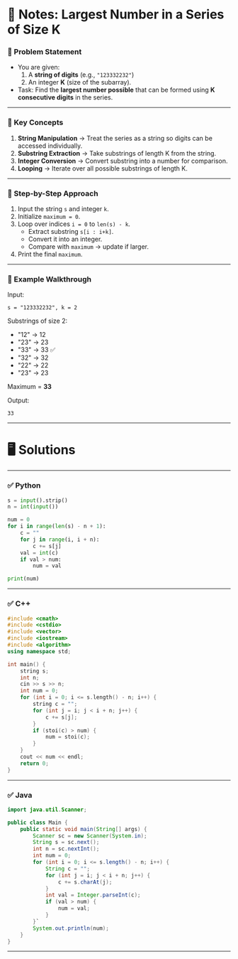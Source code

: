 # 📘 Notes: Largest Number in a Series of Size K

### 🔹 Problem Statement

- You are given:
    1. A **string of digits** (e.g., `"123332232"`)
    2. An integer **K** (size of the subarray).
- Task: Find the **largest number possible** that can be formed using **K consecutive digits** in the series.

---

### 🔹 Key Concepts

1. **String Manipulation** → Treat the series as a string so digits can be accessed individually.
2. **Substring Extraction** → Take substrings of length K from the string.
3. **Integer Conversion** → Convert substring into a number for comparison.
4. **Looping** → Iterate over all possible substrings of length K.

---

### 🔹 Step-by-Step Approach

1. Input the string `s` and integer `k`.
2. Initialize `maximum = 0`.
3. Loop over indices `i = 0` to `len(s) - k`.
    - Extract substring `s[i : i+k]`.
    - Convert it into an integer.
    - Compare with `maximum` → update if larger.
4. Print the final `maximum`.

---

### 🔹 Example Walkthrough

Input:  

```
s = "123332232", k = 2
```

Substrings of size 2:

- "12" → 12
- "23" → 23
- "33" → 33 ✅
- "32" → 32
- "22" → 22
- "23" → 23

Maximum = **33**

Output:  
```
33
```

---

# 🖥 Solutions

---

### ✅ Python

```python
s = input().strip()
n = int(input())

num = 0
for i in range(len(s) - n + 1):
    c = ""
    for j in range(i, i + n):
        c += s[j]
    val = int(c)
    if val > num:
        num = val

print(num)

```

---

### ✅ C++

```cpp
#include <cmath>
#include <cstdio>
#include <vector>
#include <iostream>
#include <algorithm>
using namespace std;

int main() {
    string s;
    int n;
    cin >> s >> n;
    int num = 0;
    for (int i = 0; i <= s.length() - n; i++) {
        string c = "";
        for (int j = i; j < i + n; j++) {
            c += s[j];
        }
        if (stoi(c) > num) {
            num = stoi(c);
        }
    }
    cout << num << endl;
    return 0;
}

```

---

### ✅ Java

```java
import java.util.Scanner;

public class Main {
    public static void main(String[] args) {
        Scanner sc = new Scanner(System.in);
        String s = sc.next();
        int n = sc.nextInt();
        int num = 0;
        for (int i = 0; i <= s.length() - n; i++) {
            String c = "";
            for (int j = i; j < i + n; j++) {
                c += s.charAt(j);
            }
            int val = Integer.parseInt(c);
            if (val > num) {
                num = val;
            }
        }`
        System.out.println(num);
    }
}

```

---